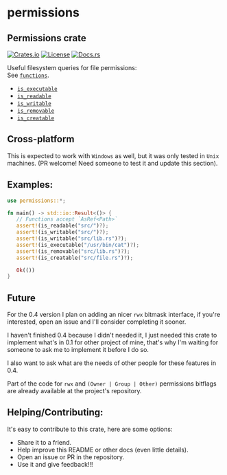 # permissions

## Permissions crate
[![Crates.io](https://img.shields.io/crates/v/permissions.svg)](https://crates.io/crates/permissions)
[![License](https://img.shields.io/badge/license-MIT-blue.svg)](https://github.com/marcospb19/dotao/blob/master/LICENSE)
[![Docs.rs](https://docs.rs/permissions/badge.svg)](https://docs.rs/permissions)

Useful filesystem queries for file permissions: \
See [`functions`](https://docs.rs/permissions/latest/permissions/functions/index.html).
- [`is_executable`](https://docs.rs/permissions/latest/permissions/functions/fn.is_executable.html)
- [`is_readable`](https://docs.rs/permissions/latest/permissions/functions/fn.is_readable.html)
- [`is_writable`](https://docs.rs/permissions/latest/permissions/functions/fn.is_writable.html)
- [`is_removable`](https://docs.rs/permissions/latest/permissions/functions/fn.is_removable.html)
- [`is_creatable`](https://docs.rs/permissions/latest/permissions/functions/fn.is_creatable.html)

## Cross-platform
This is expected to work with `Windows` as well, but it was only tested in `Unix` machines.
(PR welcome! Need someone to test it and update this section).

## Examples:
```rust
use permissions::*;

fn main() -> std::io::Result<()> {
   // Functions accept `AsRef<Path>`
   assert!(is_readable("src/")?);
   assert!(is_writable("src/")?);
   assert!(is_writable("src/lib.rs")?);
   assert!(is_executable("/usr/bin/cat")?);
   assert!(is_removable("src/lib.rs")?);
   assert!(is_creatable("src/file.rs")?);

   Ok(())
}
```

## Future
For the 0.4 version I plan on adding an nicer `rwx` bitmask interface, if you're interested,
open an issue and I'll consider completing it sooner.

I haven't finished 0.4 because I didn't needed it, I just needed this crate to implement what's
in 0.1 for other project of mine, that's why I'm waiting for someone to ask me to implement it
before I do so.

I also want to ask what are the needs of other people for these features in 0.4.

Part of the code for `rwx` and `(Owner | Group | Other)` permissions bitflags are already
available at the project's repository.

## Helping/Contributing:
It's easy to contribute to this crate, here are some options:

- Share it to a friend.
- Help improve this README or other docs (even little details).
- Open an issue or PR in the repository.
- Use it and give feedback!!!
